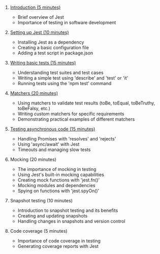 1. [Introduction (5 minutes)](docs/chapter-1.md)

    - Brief overview of Jest
    - Importance of testing in software development

2. [Setting up Jest (10 minutes)](docs/chapter-2.md)

    - Installing Jest as a dependency
    - Creating a basic configuration file
    - Adding a test script in package.json

3. [Writing basic tests (15 minutes)](docs/chapter-3.md)

    - Understanding test suites and test cases
    - Writing a simple test using 'describe' and 'test' or 'it'
    - Running tests using the 'npm test' command

4. [Matchers (20 minutes)](docs/chapter-4.md)

    - Using matchers to validate test results (toBe, toEqual, toBeTruthy, toBeFalsy, etc.)
    - Writing custom matchers for specific requirements
    - Demonstrating practical examples of different matchers

5. [Testing asynchronous code (15 minutes)](docs/chapter-5.md)

    - Handling Promises with 'resolves' and 'rejects'
    - Using 'async/await' with Jest
    - Timeouts and managing slow tests

6. Mocking (20 minutes)

    - The importance of mocking in testing
    - Using Jest's built-in mocking capabilities
    - Creating mock functions with 'jest.fn()'
    - Mocking modules and dependencies
    - Spying on functions with 'jest.spyOn()'

7. Snapshot testing (10 minutes)

    - Introduction to snapshot testing and its benefits
    - Creating and updating snapshots
    - Handling changes in snapshots and version control

8. Code coverage (5 minutes)

    - Importance of code coverage in testing
    - Generating coverage reports with Jest